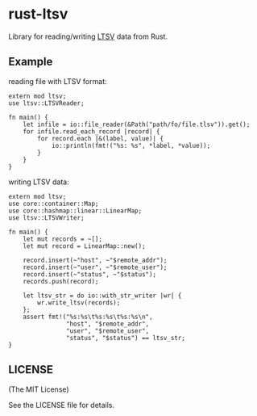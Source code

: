 rust-ltsv
=========

Library for reading/writing [LTSV](http://ltsv.org/) data from Rust.

Example
-------

reading file with LTSV format:

    extern mod ltsv;
    use ltsv::LTSVReader;

    fn main() {
        let infile = io::file_reader(&Path("path/fo/file.tlsv")).get();
        for infile.read_each_record |record| {
            for record.each |&(label, value)| {
                io::println(fmt!("%s: %s", *label, *value));
            }
        }
    }

writing LTSV data:

    extern mod ltsv;
    use core::container::Map;
    use core::hashmap::linear::LinearMap;
    use ltsv::LTSVWriter;

    fn main() {
        let mut records = ~[];
        let mut record = LinearMap::new();

        record.insert(~"host", ~"$remote_addr");
        record.insert(~"user", ~"$remote_user");
        record.insert(~"status", ~"$status");
        records.push(record);
        
        let ltsv_str = do io::with_str_writer |wr| {
            wr.write_ltsv(records);
        };
        assert fmt!("%s:%s\t%s:%s\t%s:%s\n",
                    "host", "$remote_addr",
                    "user", "$remote_user",
                    "status", "$status") == ltsv_str;
    }

LICENSE
-------

(The MIT License)

See the LICENSE file for details.
